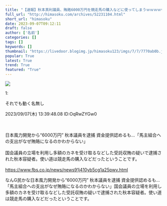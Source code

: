 ```yaml
---
title: "【速報】秋本真利議員、賄賂6000万円を競走馬の購入などに使ってしまうｗｗｗｗｗｗｗｗ : 暇人＼(^o^)／速報"
full_url: "http://himasoku.com/archives/52231104.html"
short_url: "himasoku"
date: 2023-09-07T09:12:11
draft: false
author: ['名前']
categories: []
tags: []
keywords: []
thumbnail: "https://livedoor.blogimg.jp/himasoku123/imgs/7/7/7770ab0b.jpg"
popular: True
latest: True
trend: True
featured: "True"
---
```


![](https://livedoor.blogimg.jp/himasoku123/imgs/7/7/7770ab0b.jpg)

<div><p class="t_h">1: <p>それでも動く名無し</p> <p> 2023/09/07(木) 13:39:48.08 ID:OqRwZYGw0 </p></p><br><br>日本風力開発から“6000万円” 秋本議員を逮捕 資金提供認めるも…「馬主組合への支出がなぜ賄賂になるのかわからない」<br><br>国会議員の立場を利用し多額のカネを受け取るなどした受託収賄の疑いで逮捕された秋本容疑者。使い道は競走馬の購入などだったということです。<br><br><a href="https://www.fbs.co.jp/news/news91j410yb5cg1a25pwv.html" target="_blank">https://www.fbs.co.jp/news/news91j410yb5cg1a25pwv.html</a><p>なんG民かな日本風力開発から“6000万円” 秋本議員を逮捕 資金提供認めるも…「馬主組合への支出がなぜ賄賂になるのかわからない」国会議員の立場を利用し多額のカネを受け取るなどした受託収賄の疑いで逮捕された秋本容疑者。使い道は競走馬の購入などだったということです。</p></div>